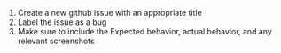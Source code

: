 1. Create a new github issue with an appropriate title
2. Label the issue as a bug
3. Make sure to include the Expected behavior, actual behavior, and any relevant screenshots 